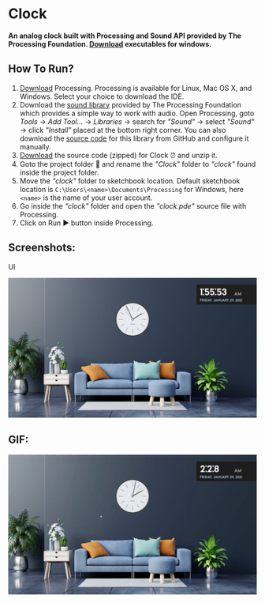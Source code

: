 # Clock
**An analog clock built with Processing and Sound API provided by The Processing Foundation. [Download](https://drive.google.com/file/d/1o_ihu_YdcVpqS1BSXCmArNbZ0IRjZ6lt/view?usp=sharing)  executables for windows.**

## How To Run?

 1. [Download](https://processing.org/download/) Processing.  Processing is available for Linux, Mac OS X, and Windows. Select your choice to download the IDE.
 2. Download  the [sound library](https://processing.org/reference/libraries/sound/index.html) provided by The Processing Foundation which provides a simple way to work with audio. Open Processing, goto *Tools* → *Add Tool...* → *Libraries* → search for *"Sound"* → select *"Sound"* → click *"Install"* placed at the bottom right corner. You can also download the [source code](https://github.com/processing/processing-sound) for this library from GitHub and configure it manually.
 3. [Download](https://github.com/theanasuddin/Programming-In-Processing/archive/main.zip) the source code (zipped) for Clock ⏰ and unzip it.
 4. Goto the project folder 📁 and rename the *"Clock"* folder to *"clock"* found inside the project folder.
 5. Move the *"clock"* folder to sketchbook location. Default sketchbook location is `C:\Users\<name>\Documents\Processing` for Windows, here `<name>` is the name of your user account.
 6. Go inside the *"clock"* folder and open the *"clock.pde"* source file with Processing.
 7. Click on Run ▶ button inside Processing.
 
## Screenshots:

UI

![user interface](https://raw.githubusercontent.com/theanasuddin/Programming-In-Processing/main/Clock/UI.png)

## GIF:
![demo gif](https://raw.githubusercontent.com/theanasuddin/Programming-In-Processing/main/Clock/demo.gif)

